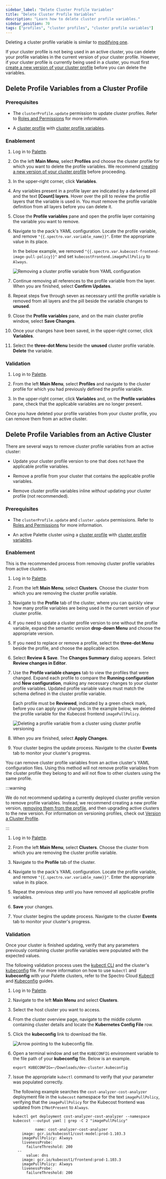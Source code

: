 ```yaml
---
sidebar_label: "Delete Cluster Profile Variables"
title: "Delete Cluster Profile Variables"
description: "Learn how to delete cluster profile variables."
sidebar_position: 70
tags: ["profiles", "cluster profiles", "cluster profile variables"]
---
```


Deleting a cluster profile variable is similar to [modifying one](./modify-cluster-profile-variables.md). 

If your cluster profile is not being used in an active cluster, you can delete your profile variables in the current version of your cluster profile. However, if your cluster profile is currently being used in a cluster, you must first [create a new version of your cluster profile](../../../cluster-profiles/modify-cluster-profiles/version-cluster-profile.md) before you can delete the variables.

## Delete Profile Variables from a Cluster Profile

### Prerequisites

- The `clusterProfile.update` permission to update cluster profiles. Refer to
  [Roles and Permissions](../../../../user-management/palette-rbac/project-scope-roles-permissions.md#cluster-profile) for
  more information.

- A [cluster profile](../../../cluster-profiles/cluster-profiles.md) with [cluster profile variables](./create-cluster-profile-variables.md).

### Enablement

1. Log in to [Palette](https://console.spectrocloud.com).

2. On the left **Main Menu**, select **Profiles** and choose the cluster profile for which you want to delete the profile variables. We recommend [creating a new version of your cluster profile](../../../cluster-profiles/modify-cluster-profiles/version-cluster-profile.md) before proceeding.
   
3. In the upper-right corner, click **Variables**. 
   
4. Any variables present in a profile layer are indicated by a darkened pill and the text **[Count] layers**. Hover over the pill to review the profile layers that the variable is used in. You must remove the profile variable definition from all layers before you can delete it.

5. Close the **Profile variables** pane and open the profile layer containing the variable you want to remove.

6. Navigate to the pack's YAML configuration. Locate the profile variable, and remove `"{{.spectro.var.variable_name}}"`. Enter the appropriate value in its place.

   In the below example, we removed `"{{.spectro.var.kubecost-frontend-image-pull-policy}}"` and set `kubecostFrontend.imagePullPolicy` to `Always`.

   ![Removing a cluster profile variable from YAML configuration](/profiles_cluster-profiles_create-cluster-profiles_define-profile-variables_delete-cluster-profile-variables_remove-from-YAML.webp)

7. Continue removing all references to the profile variable from the layer. When you are finished, select **Confirm Updates**.

8. Repeat steps five through seven as necessary until the profile variable is removed from all layers and the pill beside the variable changes to **unused**.

9. Close the **Profile variables** pane, and on the main cluster profile window, select **Save Changes**.

10. Once your changes have been saved, in the upper-right corner, click **Variables**.
    
11. Select the **three-dot Menu** beside the **unused** cluster profile variable. **Delete** the variable. 

### Validation

1. Log in to [Palette](https://console.spectrocloud.com).

2. From the left **Main Menu**, select **Profiles** and navigate to the cluster profile for which you had previously defined
   the profile variable.

3. In the upper-right corner, click **Variables** and, on the **Profile variables** pane, check that the applicable
   variables are no longer present.

Once you have deleted your profile variables from your cluster profile, you can remove them from an active cluster.

## Delete Profile Variables from an Active Cluster

There are several ways to remove cluster profile variables from an active cluster:

- Update your cluster profile version to one that does not have the applicable profile variables.

- Remove a profile from your cluster that contains the applicable profile variables.

- Remove cluster profile variables inline _without_ updating your cluster profile (not recommended).

### Prerequisites

- The `clusterProfile.update` and `cluster.update` permissions. Refer to
  [Roles and Permissions](../../../../user-management/palette-rbac/project-scope-roles-permissions.md#cluster-profile) for
  more information.

- An active Palette cluster using a [cluster profile](../../../cluster-profiles/cluster-profiles.md) with [cluster profile variables](./create-cluster-profile-variables.md).

### Enablement

<Tabs>
   
<TabItem value="cluster-profile" label="Remove Variables Using Cluster Profiles">

   This is the recommended process from removing cluster profile variables from active clusters.

   1. Log in to [Palette](https://console.spectrocloud.com).
      
   2. From the left **Main Menu**, select **Clusters**. Choose the cluster from which you are removing the cluster profile variable.
   
   3. Navigate to the **Profile** tab of the cluster, where you can quickly view how many profile variables are being used in the current version of your cluster profile.
   
   4. If you need to update a cluster profile version to one without the profile variable, expand the semantic version **drop-down Menu** and choose the appropriate version.
   
   5. If you need to replace or remove a profile, select the **three-dot Menu** beside the profile, and choose the applicable action. 
   
   6. Select **Review & Save**. The **Changes Summary** dialog appears. Select **Review changes in Editor**.
   
   7. Use the **Profile variable changes** tab to view the profiles that were changed. Expand each profile to compare the **Running configuration** and **New configuration**, making any necessary changes to your cluster profile variables. Updated profile variable values must match the schema defined in the cluster profile variable.
   
      Each profile must be **Reviewed**, indicated by a green check mark, before you can apply your changes. In the example below, we  deleted the profile variable for the Kubecost frontend `imagePullPolicy`.  

      ![Deleting a profile variable from a cluster using cluster profile versioning](/profiles_cluster-profiles_create-cluster-profiles_define-profile-variables_delete-cluster-profile-variables.webp)
   
   8. When you are finished, select **Apply Changes**. 
   
   9. Your cluster begins the update process. Navigate to the cluster **Events** tab to monitor your cluster's progress.
   
</TabItem>
   
<TabItem value="overrides" label="Remove Variables Using Overrides">

You can remove cluster profile variables from an active cluster's YAML configuration files. Using this method will not remove profile variables from the cluster profile they belong to and will not flow to other clusters using the same profile.

:::warning
      
We do not recommend updating a currently deployed cluster profile version to remove profile variables. Instead, we recommend creating a new profile version, [removing them from the profile](#delete-profile-variables-from-a-cluster-profile), and then upgrading active clusters to the new version. For information on versioning profiles, check out [Version a Cluster Profile](../../../cluster-profiles/modify-cluster-profiles/version-cluster-profile.md).

:::

  1. Log in to [Palette](https://console.spectrocloud.com).
      
  2. From the left **Main Menu**, select **Clusters**. Choose the cluster from which you are removing the cluster profile variable.
   
  3. Navigate to the **Profile** tab of the cluster.
   
  4. Navigate to the pack's YAML configuration. Locate the profile variable, and remove `"{{.spectro.var.variable_name}}"`. Enter the appropriate value in its place.

  5. Repeat the previous step until you have removed all applicable profile variables. 

  6. **Save** your changes.

  7. Your cluster begins the update process. Navigate to the cluster **Events** tab to monitor your cluster's progress.

</TabItem>

</Tabs>

### Validation

Once your cluster is finished updating, verify that any parameters previously containing cluster profile variables were populated with the expected values.

The following validation process uses the [kubectl CLI](https://kubernetes.io/docs/reference/kubectl/) and the cluster's [kubeconfig](https://kubernetes.io/docs/concepts/configuration/organize-cluster-access-kubeconfig/) file. For more information on how to use `kubectl` and **kubeconfig** with your Palette clusters, refer to the Spectro Cloud [Kubectl](../../../../clusters/cluster-management/palette-webctl.md) and [Kubeconfig](../../../../clusters/cluster-management/kubeconfig.md) guides.

1. Log in to [Palette](https://spectrocloud.com).

2. Navigate to the left **Main Menu** and select **Clusters**.

3. Select the host cluster you want to access.

4. From the cluster overview page, navigate to the middle column containing cluster details and locate the **Kubernetes
   Config File** row.

5. Click the **kubeconfig** link to download the file.

    ![Arrow pointing to the kubeconfig file.](/clusters_cluster-management_palette-webctl_cluster-details-overview.webp)

6. Open a terminal window and set the `KUBECONFIG` environment variable to the file path of your **kubeconfig** file. Below is an example.

    ```shell
    export KUBECONFIG=~/Downloads/dev-cluster.kubeconfig
    ```

7. Issue the appropriate `kubectl` command to verify that your parameter was populated correctly. 

   The following example searches the `cost-analyzer-cost-analyzer` deployment file in the `kubecost` namespace for the text `imagePullPolicy`, verifying that the `imagePullPolicy` for the Kubecost frontend was updated from `IfNotPresent` to `Always`.

    ```shell
    kubectl get deployment cost-analyzer-cost-analyzer --namespace kubecost --output yaml | grep -C 2 "imagePullPolicy"
    ```

    ```shell hideClipboard {9}
              name: cost-analyzer-cost-analyzer
        image: gcr.io/kubecost1/cost-model:prod-1.103.3
        imagePullPolicy: Always
        livenessProbe:
          failureThreshold: 200
      --
          value: dns
        image: gcr.io/kubecost1/frontend:prod-1.103.3
        imagePullPolicy: Always
        livenessProbe:
          failureThreshold: 200
    ```
